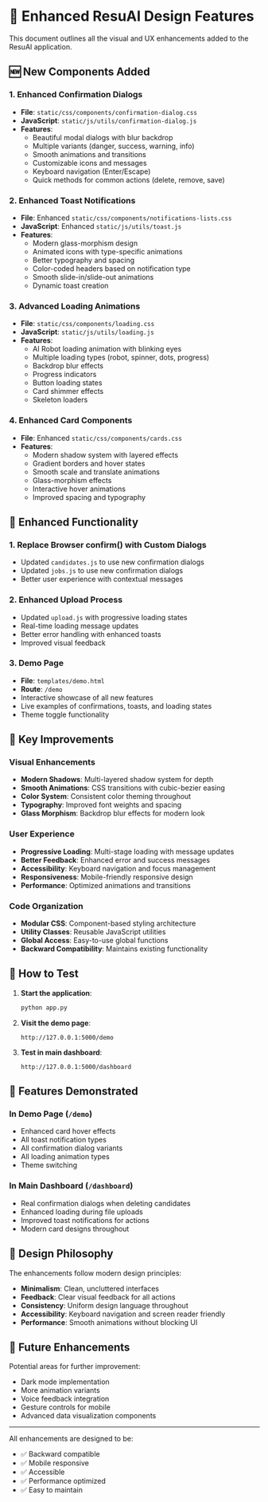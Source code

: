 # 🎨 Enhanced ResuAI Design Features

This document outlines all the visual and UX enhancements added to the ResuAI application.

## 🆕 New Components Added

### 1. Enhanced Confirmation Dialogs
- **File**: `static/css/components/confirmation-dialog.css`
- **JavaScript**: `static/js/utils/confirmation-dialog.js`
- **Features**:
  - Beautiful modal dialogs with blur backdrop
  - Multiple variants (danger, success, warning, info)
  - Smooth animations and transitions
  - Customizable icons and messages
  - Keyboard navigation (Enter/Escape)
  - Quick methods for common actions (delete, remove, save)

### 2. Enhanced Toast Notifications
- **File**: Enhanced `static/css/components/notifications-lists.css`
- **JavaScript**: Enhanced `static/js/utils/toast.js`
- **Features**:
  - Modern glass-morphism design
  - Animated icons with type-specific animations
  - Better typography and spacing
  - Color-coded headers based on notification type
  - Smooth slide-in/slide-out animations
  - Dynamic toast creation

### 3. Advanced Loading Animations
- **File**: `static/css/components/loading.css`
- **JavaScript**: `static/js/utils/loading.js`
- **Features**:
  - AI Robot loading animation with blinking eyes
  - Multiple loading types (robot, spinner, dots, progress)
  - Backdrop blur effects
  - Progress indicators
  - Button loading states
  - Card shimmer effects
  - Skeleton loaders

### 4. Enhanced Card Components
- **File**: Enhanced `static/css/components/cards.css`
- **Features**:
  - Modern shadow system with layered effects
  - Gradient borders and hover states
  - Smooth scale and translate animations
  - Glass-morphism effects
  - Interactive hover animations
  - Improved spacing and typography

## 🔧 Enhanced Functionality

### 1. Replace Browser confirm() with Custom Dialogs
- Updated `candidates.js` to use new confirmation dialogs
- Updated `jobs.js` to use new confirmation dialogs
- Better user experience with contextual messages

### 2. Enhanced Upload Process
- Updated `upload.js` with progressive loading states
- Real-time loading message updates
- Better error handling with enhanced toasts
- Improved visual feedback

### 3. Demo Page
- **File**: `templates/demo.html`
- **Route**: `/demo`
- Interactive showcase of all new features
- Live examples of confirmations, toasts, and loading states
- Theme toggle functionality

## 🎯 Key Improvements

### Visual Enhancements
- **Modern Shadows**: Multi-layered shadow system for depth
- **Smooth Animations**: CSS transitions with cubic-bezier easing
- **Color System**: Consistent color theming throughout
- **Typography**: Improved font weights and spacing
- **Glass Morphism**: Backdrop blur effects for modern look

### User Experience
- **Progressive Loading**: Multi-stage loading with message updates
- **Better Feedback**: Enhanced error and success messages
- **Accessibility**: Keyboard navigation and focus management
- **Responsiveness**: Mobile-friendly responsive design
- **Performance**: Optimized animations and transitions

### Code Organization
- **Modular CSS**: Component-based styling architecture
- **Utility Classes**: Reusable JavaScript utilities
- **Global Access**: Easy-to-use global functions
- **Backward Compatibility**: Maintains existing functionality

## 🚀 How to Test

1. **Start the application**:
   ```bash
   python app.py
   ```

2. **Visit the demo page**:
   ```
   http://127.0.0.1:5000/demo
   ```

3. **Test in main dashboard**:
   ```
   http://127.0.0.1:5000/dashboard
   ```

## 📱 Features Demonstrated

### In Demo Page (`/demo`)
- Enhanced card hover effects
- All toast notification types
- All confirmation dialog variants
- All loading animation types
- Theme switching

### In Main Dashboard (`/dashboard`)
- Real confirmation dialogs when deleting candidates
- Enhanced loading during file uploads
- Improved toast notifications for actions
- Modern card designs throughout

## 🎨 Design Philosophy

The enhancements follow modern design principles:
- **Minimalism**: Clean, uncluttered interfaces
- **Feedback**: Clear visual feedback for all actions
- **Consistency**: Uniform design language throughout
- **Accessibility**: Keyboard navigation and screen reader friendly
- **Performance**: Smooth animations without blocking UI

## 🔮 Future Enhancements

Potential areas for further improvement:
- Dark mode implementation
- More animation variants
- Voice feedback integration
- Gesture controls for mobile
- Advanced data visualization components

---

All enhancements are designed to be:
- ✅ Backward compatible
- ✅ Mobile responsive  
- ✅ Accessible
- ✅ Performance optimized
- ✅ Easy to maintain
